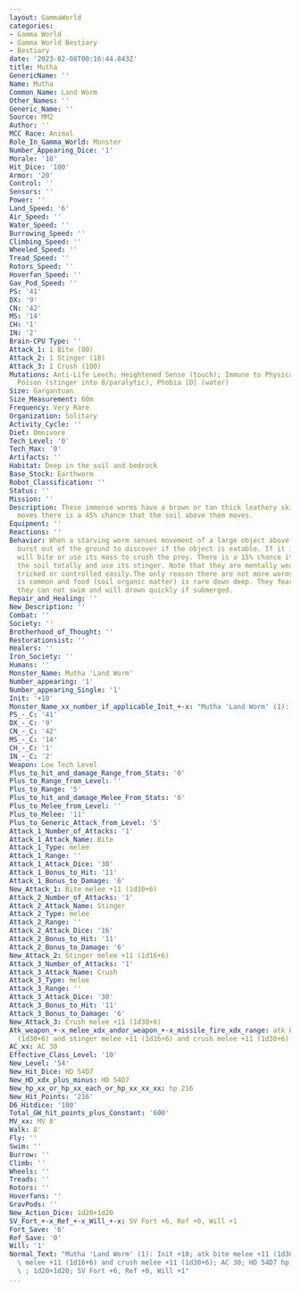 ```yaml
---
layout: GammaWorld
categories:
- Gamma World
- Gamma World Bestiary
- Bestiary
date: '2023-02-08T00:16:44.843Z'
title: Mutha
GenericName: ''
Name: Mutha
Common_Name: Land Worm
Other_Names: ''
Generic_Name: ''
Source: MM2
Author: ''
MCC Race: Animal
Role_In_Gamma_World: Monster
Number_Appearing_Dice: '1'
Morale: '10'
Hit_Dice: '100'
Armor: '20'
Control: ''
Sensors: ''
Power: ''
Land_Speed: '6'
Air_Speed: ''
Water_Speed: ''
Burrowing_Speed: ''
Climbing_Speed: ''
Wheeled_Speed: ''
Tread_Speed: ''
Rotors_Speed: ''
Hoverfan_Speed: ''
Gav_Pod_Speed: ''
PS: '41'
DX: '9'
CN: '42'
MS: '14'
CH: '1'
IN: '2'
Brain-CPU Type: ''
Attack_1: 1 Bite (80)
Attack_2: 1 Stinger (18)
Attack_3: 1 Crush (100)
Mutations: Anti-Life Leech; Heightened Sense (touch); Immune to Physical Attacks/Fire/Cold/Poison;
  Poison (stinger into 8/paralytic), Phobia [D] (water)
Size: Gargantuan
Size_Measurement: 60m
Frequency: Very Rare
Organization: Solitary
Activity_Cycle: ''
Diet: Omnivore
Tech_Level: '0'
Tech_Max: '0'
Artifacts: ''
Habitat: Deep in the soil and bedrock
Base_Stock: Earthworm
Robot_Classification: ''
Status: ''
Mission: ''
Description: These immense worms have a brown or tan thick leathery skin. When one
  moves there is a 45% chance that the soil above them moves.
Equipment: ''
Reactions: ''
Behavior: When a starving worm senses movement of a large object above it, it will
  burst out of the ground to discover if the object is eatable. If it is the worm
  will bite or use its mass to crush the prey. There is a 15% chance it will leave
  the soil totally and use its stinger. Note that they are mentally weak and can be
  tricked or controlled easily.The only reason there are not more worms is that cannibalism
  is common and food (soil organic matter) is rare down deep. They fear water because
  they can not swim and will drown quickly if submerged.
Repair_and_Healing: ''
New_Description: ''
Combat: ''
Society: ''
Brotherhood_of_Thought: ''
Restorationsist: ''
Healers: ''
Iron_Society: ''
Humans: ''
Monster_Name: Mutha 'Land Worm'
Number_appearing: '1'
Number_appearing_Single: '1'
Init: '+10'
Monster_Name_xx_number_if_applicable_Init_+-x: "Mutha 'Land Worm' (1): Init +10"
PS_-_C: '41'
DX_-_C: '9'
CN_-_C: '42'
MS_-_C: '14'
CH_-_C: '1'
IN_-_C: '2'
Weapon: Low Tech Level
Plus_to_hit_and_damage_Range_from_Stats: '0'
Plus_to_Range_from_Level: ''
Plus_to_Range: '5'
Plus_to_hit_and_damage_Melee_From_Stats: '6'
Plus_to_Melee_from_Level: ''
Plus_to_Melee: '11'
Plus_to_Generic_Attack_from_Level: '5'
Attack_1_Number_of_Attacks: '1'
Attack_1_Attack_Name: Bite
Attack_1_Type: melee
Attack_1_Range: ''
Attack_1_Attack_Dice: '30'
Attack_1_Bonus_to_Hit: '11'
Attack_1_Bonus_to_Damage: '6'
New_Attack_1: Bite melee +11 (1d30+6)
Attack_2_Number_of_Attacks: '1'
Attack_2_Attack_Name: Stinger
Attack_2_Type: melee
Attack_2_Range: ''
Attack_2_Attack_Dice: '16'
Attack_2_Bonus_to_Hit: '11'
Attack_2_Bonus_to_Damage: '6'
New_Attack_2: Stinger melee +11 (1d16+6)
Attack_3_Number_of_Attacks: '1'
Attack_3_Attack_Name: Crush
Attack_3_Type: melee
Attack_3_Range: ''
Attack_3_Attack_Dice: '30'
Attack_3_Bonus_to_Hit: '11'
Attack_3_Bonus_to_Damage: '6'
New_Attack_3: Crush melee +11 (1d30+6)
Atk_weapon_+-x_melee_xdx_andor_weapon_+-x_missile_fire_xdx_range: atk bite melee +11
  (1d30+6) and stinger melee +11 (1d16+6) and crush melee +11 (1d30+6)
AC_xx: AC 30
Effective_Class_Level: '10'
New_Level: '54'
New_Hit_Dice: HD 54D7
New_HD_xdx_plus_minus: HD 54D7
New_hp_xx_or_hp_xx_each_or_hp_xx_xx_xx: hp 216
New_Hit_Points: '216'
D6_Hitdice: '100'
Total_GW_hit_points_plus_Constant: '600'
MV_xx: MV 8'
Walk: 8'
Fly: ''
Swim: ''
Burrow: ''
Climb: ''
Wheels: ''
Treads: ''
Rotors: ''
Hoverfans: ''
GravPods: ''
New_Action_Dice: 1d20+1d20
SV_Fort_+-x_Ref_+-x_Will_+-x: SV Fort +6, Ref +0, Will +1
Fort_Save: '6'
Ref_Save: '0'
Will: '1'
Normal_Text: "Mutha 'Land Worm' (1): Init +10; atk bite melee +11 (1d30+6) and stinger\
  \ melee +11 (1d16+6) and crush melee +11 (1d30+6); AC 30; HD 54D7 hp 216; MV 8'\
  \ ; 1d20+1d20; SV Fort +6, Ref +0, Will +1"
...
```

